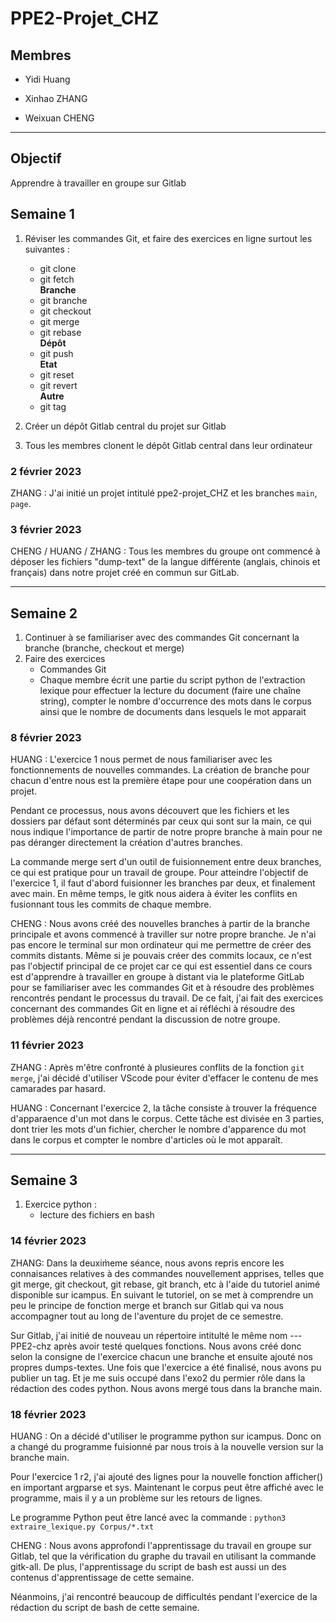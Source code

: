 # PPE2-Projet_CHZ

## Membres

- Yidi Huang

- Xinhao ZHANG

- Weixuan CHENG

***

## Objectif 
Apprendre à travailler en groupe sur Gitlab


## **Semaine 1**
1. Réviser les commandes Git, et faire des exercices en ligne surtout les suivantes :
    - git clone 
    - git fetch  
**Branche**
    - git branche
    - git checkout
    - git merge
    - git rebase  
**Dépôt**
    - git push  
**Etat**
    - git reset
    - git revert  
**Autre**
    - git tag  

2. Créer un dépôt Gitlab central du projet sur Gitlab 
3. Tous les membres clonent le dépôt Gitlab central dans leur ordinateur


### 2 février 2023

ZHANG : J'ai initié un projet intitulé ppe2-projet_CHZ et les branches  `main`, `page`. 


### 3 février 2023

CHENG / HUANG / ZHANG : Tous les membres du groupe ont commencé à déposer les fichiers "dump-text" de la langue différente (anglais, chinois et français) dans notre projet créé en commun sur GitLab.

___

## **Semaine 2**
1. Continuer à se familiariser avec des commandes Git concernant la branche (branche, checkout et merge)
2. Faire des exercices 
    - Commandes Git
    - Chaque membre écrit une partie du script python de l'extraction lexique pour effectuer la lecture du document (faire une chaîne string), compter le nombre d'occurrence des mots dans le corpus ainsi que le nombre de documents dans lesquels le mot apparait

### 8 février 2023

HUANG : 
L'exercice 1 nous permet de nous familiariser avec les fonctionnements de nouvelles commandes. La création de branche pour chacun d'entre nous est la première étape pour une coopération dans un projet. 

Pendant ce processus, nous avons découvert que les fichiers et les dossiers par défaut sont déterminés par ceux qui sont sur la main, ce qui nous indique l'importance de partir de notre propre branche à main pour ne pas déranger directement la création d'autres branches.

La commande merge sert d'un outil de fuisionnement entre deux branches, ce qui est pratique pour un travail de groupe. Pour atteindre l'objectif de l'exercice 1, il faut d'abord fuisionner les branches par deux, et finalement avec main. En même temps, le gitk nous aidera à éviter les conflits en fusionnant tous les commits de chaque membre.


CHENG : 
Nous avons créé des nouvelles branches à partir de la branche principale et avons commencé à traviller sur notre propre branche. Je n'ai pas encore le terminal sur mon ordinateur qui me permettre de créer des commits distants. Même si je pouvais créer des commits locaux, ce n'est pas l'objectif principal de ce projet car ce qui est essentiel dans ce cours est d'apprendre à travailler en groupe à distant via le plateforme GitLab pour se familiariser avec les commandes Git et à résoudre des problèmes rencontrés pendant le processus du travail. De ce fait, j'ai fait des exercices concernant des commandes Git en ligne et ai réfléchi à résoudre des problèmes déjà rencontré pendant la discussion de notre groupe. 


### 11 février 2023

ZHANG : 
Après m'être confronté à plusieures conflits de la fonction `git merge`, j'ai décidé d'utiliser VScode pour éviter d'effacer le contenu de mes camarades par hasard.

HUANG : 
Concernant l'exercice 2, la tâche consiste à trouver la fréquence d'apparaence d'un mot dans le corpus. Cette tâche est divisée en 3 parties, dont trier les mots d'un fichier, chercher le nombre d'apparence du mot dans le corpus et compter le nombre d'articles où le mot apparaît. 

___

## **Semaine 3**
1. Exercice python :
    - lecture des fichiers en bash

### 14 février 2023

ZHANG: 
Dans la deuxim̀eme séance, nous avons repris encore les connaisances relatives à des commandes nouvellement apprises, telles que git merge, git checkout, git rebase, git branch, etc à l'aide du tutoriel animé disponible sur icampus. En suivant le tutoriel, on se met à comprendre un peu le principe de fonction merge et branch sur Gitlab qui va nous accompagner tout au long de l'aventure du projet de ce semestre.

Sur Gitlab, j'ai initié de nouveau un répertoire intitulté le même nom --- PPE2-chz après avoir testé quelques fonctions. Nous avons créé donc selon la consigne de l'exercice chacun une branche et ensuite ajouté nos propres dumps-textes. Une fois que l'exercice a été finalisé, nous avons pu publier un tag. Et je me suis occupé dans l'exo2 du permier rôle dans la rédaction des codes python. Nous avons mergé tous dans la branche main.

### 18 février 2023
HUANG : 
On a décidé d'utiliser le programme python sur icampus. Donc on a changé du programme fuisionné par nous trois à la nouvelle version sur la branche main.

Pour l'exercice 1 r2, j'ai ajouté des lignes pour la nouvelle fonction afficher() en important argparse et sys. Maintenant le corpus peut être affiché avec le programme, mais il y a un problème sur les retours de lignes. 

Le programme Python peut être lancé avec la commande : `python3 extraire_lexique.py Corpus/*.txt`

CHENG :
Nous avons approfondi l'apprentissage du travail en groupe sur Gitlab, tel que la vérification du graphe du travail en utilisant la commande gitk-all. De plus, l'apprentissage du script de bash est aussi un des contenus d'apprentissage de cette semaine.

Néanmoins, j'ai rencontré beaucoup de difficultés pendant l'exercice de la rédaction du script de bash de cette semaine. 